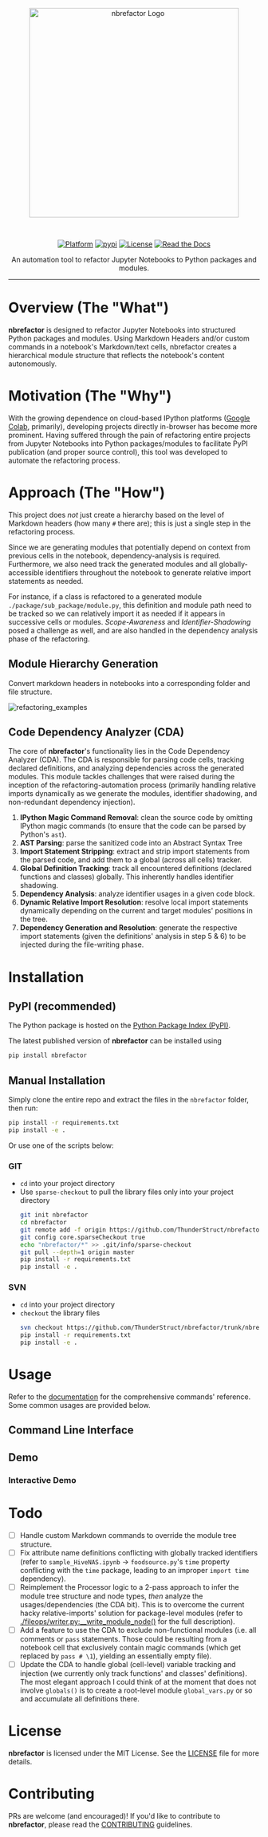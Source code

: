 <p align="center">
    <img src="https://i.imgur.com/ukBP39X.png" alt="nbrefactor Logo" width="420">
</p>

<br />

<div align="center">

<a href="https://github.com/ThunderStruct/nbrefactor">![Platform](https://img.shields.io/badge/python-v3.7-green)</a>
<a href="https://pypi.org/project/nbrefactor/0.1.0/">![pypi](https://img.shields.io/badge/pypi%20package-0.1.5-lightgrey.svg)</a>
<a href="https://github.com/ThunderStruct/nbrefactor/blob/master/LICENSE">![License](https://img.shields.io/badge/license-MIT-orange)</a>
<a href="https://nbrefactor.readthedocs.io/en/latest/">![Read the Docs](https://readthedocs.org/projects/nbrefactor/badge/?version=latest)</a>

</div>

<p align="center">
An automation tool to refactor Jupyter Notebooks to Python packages and modules.
</p>

---

# Overview (The "What")

**nbrefactor** is designed to refactor Jupyter Notebooks into structured Python packages and modules. Using Markdown Headers and/or custom commands in a notebook's Markdown/text cells, nbrefactor creates a hierarchical module structure that reflects the notebook's content autonomously.

# Motivation (The "Why")

With the growing dependence on cloud-based IPython platforms ([Google Colab](https://colab.research.google.com/), primarily), developing projects directly in-browser has become more prominent. Having suffered through the pain of refactoring entire projects from Jupyter Notebooks into Python packages/modules to facilitate PyPI publication (and proper source control), this tool was developed to automate the refactoring process.

# Approach (The "How")

This project does _not_ just create a hierarchy based on the level of Markdown headers (how many `#` there are); this is just a single step in the refactoring process.

Since we are generating modules that potentially depend on context from previous cells in the notebook, dependency-analysis is required. Furthermore, we also need track the generated modules and all globally-accessible identifiers throughout the notebook to generate relative import statements as needed.

For instance, if a class is refactored to a generated module `./package/sub_package/module.py`, this definition and module path need to be tracked so we can relatively import it as needed if it appears in successive cells or modules. _Scope-Awareness_ and _Identifier-Shadowing_ posed a challenge as well, and are also handled in the dependency analysis phase of the refactoring.

## Module Hierarchy Generation

Convert markdown headers in notebooks into a corresponding folder and file structure.

![refactoring_examples](https://i.imgur.com/bBgHJay.png)

## Code Dependency Analyzer (CDA)

The core of **nbrefactor**'s functionality lies in the Code Dependency Analyzer (CDA). The CDA is responsible for parsing code cells, tracking declared definitions, and analyzing dependencies across the generated modules. This module tackles challenges that were raised during the inception of the refactoring-automation process (primarily handling relative imports dynamically as we generate the modules, identifier shadowing, and non-redundant dependency injection).

1. **IPython Magic Command Removal**: clean the source code by omitting IPython magic commands (to ensure that the code can be parsed by Python's `ast`).
2. **AST Parsing**: parse the sanitized code into an Abstract Syntax Tree
3. **Import Statement Stripping**: extract and strip import statements from the parsed code, and add them to a global (across all cells) tracker.
4. **Global Definition Tracking**: track all encountered definitions (declared functions and classes) globally. This inherently handles identifier shadowing.
5. **Dependency Analysis**: analyze identifier usages in a given code block.
6. **Dynamic Relative Import Resolution**: resolve local import statements dynamically depending on the current and target modules' positions in the tree.
7. **Dependency Generation and Resolution**: generate the respective import statements (given the definitions' analysis in step 5 & 6) to be injected during the file-writing phase.

# Installation

## PyPI (recommended)

The Python package is hosted on the [Python Package Index (PyPI)](https://pypi.org/project/nbrefactor/).

The latest published version of **nbrefactor** can be installed using

```sh
pip install nbrefactor
```

## Manual Installation

Simply clone the entire repo and extract the files in the `nbrefactor` folder,
then run:

```sh
pip install -r requirements.txt
pip install -e .
```

Or use one of the scripts below:

### GIT

- `cd` into your project directory
- Use `sparse-checkout` to pull the library files only into your project directory
  ```sh
  git init nbrefactor
  cd nbrefactor
  git remote add -f origin https://github.com/ThunderStruct/nbrefactor.git
  git config core.sparseCheckout true
  echo "nbrefactor/*" >> .git/info/sparse-checkout
  git pull --depth=1 origin master
  pip install -r requirements.txt
  pip install -e .
  ```

### SVN

- `cd` into your project directory
- `checkout` the library files
  ```sh
  svn checkout https://github.com/ThunderStruct/nbrefactor/trunk/nbrefactor
  pip install -r requirements.txt
  pip install -e .
  ```

# Usage

Refer to the [documentation](https://nbrefactor.readthedocs.io/en/latest/) for the comprehensive commands' reference. Some common usages are provided below.

## Command Line Interface

<!-- sample CLI usage -->

## Demo

<!-- describe each provided sample ipynb -->

### Interactive Demo

<!-- link to the interactive run demo -->

# Todo

- [ ] Handle custom Markdown commands to override the module tree structure.
- [ ] Fix attribute name definitions conflicting with globally tracked identifiers (refer to `sample_HiveNAS.ipynb` -> `foodsource.py`'s `time` property conflicting with the `time` package, leading to an improper `import time` dependency).
- [ ] Reimplement the Processor logic to a 2-pass approach to infer the module tree structure and node types, _then_ analyze the usages/dependencies (the CDA bit). This is to overcome the current hacky relative-imports' solution for package-level modules (refer to [./fileops/writer.py:\_\_write_module_node()](https://github.com/ThunderStruct/nbrefactor/blob/7dfbf751d9b05e99fc5aedf6e3b729bf7299b0c8/fileops/writer.py#L38) for the full description).
- [ ] Add a feature to use the CDA to exclude non-functional modules (i.e. all comments or `pass` statements. Those could be resulting from a notebook cell that exclusively contain magic commands (which get replaced by `pass # \1`), yielding an essentially empty file).
- [ ] Update the CDA to handle global (cell-level) variable tracking and injection (we currently only track functions' and classes' definitions). The most elegant approach I could think of at the moment that does not involve `globals()` is to create a root-level module `global_vars.py` or so and accumulate all definitions there.

# License

**nbrefactor** is licensed under the MIT License. See the [LICENSE](LICENSE) file for more details.

# Contributing

PRs are welcome (and encouraged)! If you'd like to contribute to **nbrefactor**, please read the [CONTRIBUTING](CONTRIBUTING.md) guidelines.
